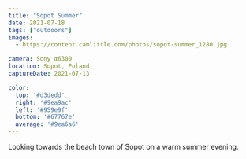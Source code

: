 ```yaml
---
title: "Sopot Summer"
date: 2021-07-18
tags: ["outdoors"]
images:
  - https://content.camlittle.com/photos/sopot-summer_1280.jpg

camera: Sony α6300
location: Sopot, Poland
captureDate: 2021-07-13

color:
  top: '#d3dedd'
  right: '#9ea9ac'
  left: '#959e9f'
  bottom: '#67767e'
  average: '#9ea6a6'
---
```


Looking towards the beach town of Sopot on a warm summer evening.
